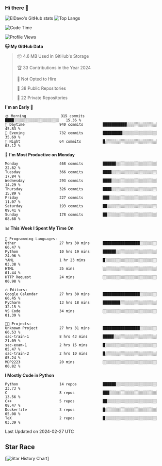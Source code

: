 ### Hi there 👋
![ElDavo's GitHub stats](https://github-readme-stats.vercel.app/api?username=ElDavoo&show_icons=true&theme=chartreuse-dark)
![Top Langs](https://github-readme-stats.vercel.app/api/top-langs/?username=ElDavoo&theme=chartreuse-dark&layout=compact)

<!--START_SECTION:waka-->
![Code Time](http://img.shields.io/badge/Code%20Time-993%20hrs%2045%20mins-blue)

![Profile Views](http://img.shields.io/badge/Profile%20Views-0-blue)

**🐱 My GitHub Data** 

> 📦 4.6 MB Used in GitHub's Storage 
 > 
> 🏆 33 Contributions in the Year 2024
 > 
> 🚫 Not Opted to Hire
 > 
> 📜 38 Public Repositories 
 > 
> 🔑 22 Private Repositories 
 > 
**I'm an Early 🐤** 

```text
🌞 Morning                315 commits         ████░░░░░░░░░░░░░░░░░░░░░   15.36 % 
🌆 Daytime                940 commits         ███████████░░░░░░░░░░░░░░   45.83 % 
🌃 Evening                732 commits         █████████░░░░░░░░░░░░░░░░   35.69 % 
🌙 Night                  64 commits          █░░░░░░░░░░░░░░░░░░░░░░░░   03.12 % 
```
📅 **I'm Most Productive on Monday** 

```text
Monday                   468 commits         ██████░░░░░░░░░░░░░░░░░░░   22.82 % 
Tuesday                  366 commits         ████░░░░░░░░░░░░░░░░░░░░░   17.84 % 
Wednesday                293 commits         ████░░░░░░░░░░░░░░░░░░░░░   14.29 % 
Thursday                 326 commits         ████░░░░░░░░░░░░░░░░░░░░░   15.89 % 
Friday                   227 commits         ███░░░░░░░░░░░░░░░░░░░░░░   11.07 % 
Saturday                 193 commits         ██░░░░░░░░░░░░░░░░░░░░░░░   09.41 % 
Sunday                   178 commits         ██░░░░░░░░░░░░░░░░░░░░░░░   08.68 % 
```


📊 **This Week I Spent My Time On** 

```text
💬 Programming Languages: 
Other                    27 hrs 30 mins      █████████████████░░░░░░░░   66.47 % 
Python                   10 hrs 19 mins      ██████░░░░░░░░░░░░░░░░░░░   24.96 % 
YAML                     1 hr 23 mins        █░░░░░░░░░░░░░░░░░░░░░░░░   03.38 % 
HTML                     35 mins             ░░░░░░░░░░░░░░░░░░░░░░░░░   01.44 % 
HTTP Request             24 mins             ░░░░░░░░░░░░░░░░░░░░░░░░░   00.98 % 

🔥 Editors: 
Google Calendar          27 hrs 30 mins      █████████████████░░░░░░░░   66.45 % 
PyCharm                  13 hrs 18 mins      ████████░░░░░░░░░░░░░░░░░   32.15 % 
VS Code                  34 mins             ░░░░░░░░░░░░░░░░░░░░░░░░░   01.39 % 

🐱‍💻 Projects: 
Unknown Project          27 hrs 31 mins      █████████████████░░░░░░░░   66.53 % 
sac-train-1              8 hrs 43 mins       █████░░░░░░░░░░░░░░░░░░░░   21.09 % 
sac-exam-1               2 hrs 15 mins       █░░░░░░░░░░░░░░░░░░░░░░░░   05.47 % 
sac-train-2              2 hrs 10 mins       █░░░░░░░░░░░░░░░░░░░░░░░░   05.24 % 
MDP2223                  20 mins             ░░░░░░░░░░░░░░░░░░░░░░░░░   00.82 % 
```

**I Mostly Code in Python** 

```text
Python                   14 repos            ██████░░░░░░░░░░░░░░░░░░░   23.73 % 
C                        8 repos             ███░░░░░░░░░░░░░░░░░░░░░░   13.56 % 
C++                      5 repos             ██░░░░░░░░░░░░░░░░░░░░░░░   08.47 % 
Dockerfile               3 repos             █░░░░░░░░░░░░░░░░░░░░░░░░   05.08 % 
TeX                      2 repos             █░░░░░░░░░░░░░░░░░░░░░░░░   03.39 % 
```




 Last Updated on 2024-02-27 UTC
<!--END_SECTION:waka-->

## Star Race

[![Star History Chart](https://api.star-history.com/svg?repos=ElDavoo/WhatsApp-Crypt14-Crypt15-Decrypter,ElDavoo/TuringOS,EliteAndroidApps/WhatsApp-Crypt12-Decrypter,KnugiHK/Whatsapp-Chat-Exporter&type=Date)]
